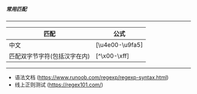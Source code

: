 ##### 常用匹配
* * *

| **匹配** | **公式** 
| --- | --- 
| 中文 | [\u4e00-\u9fa5] 
| 匹配双字节字符(包括汉字在内) | [^\x00-\xff]

* * *

+ 语法文档 (https://www.runoob.com/regexp/regexp-syntax.html)
+ 线上正则测试 (https://regex101.com/)

